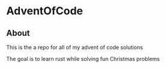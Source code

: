 # AdventOfCode

## About

This is the a repo for all of my advent of code solutions

The goal is to learn rust while solving fun Christmas problems
